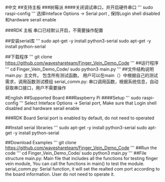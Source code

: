 #中文
##支持主板
###树莓派 
####关闭调试串口，并开启硬件串口
'''
sudo raspi-config
'''
选择Inteface Options -> Serial port , 保持Login shell disabled 和hardware serail enable

###RDK 主板
串口已经默认开启，不需要操作配置

##安装serial库
'''
sudo apt-get -y install python3-serial
sudo apt-get -y install python-serial

##下载程序
'''
git clone https://github.com/waveshareteam/Finger_Vein_Demo_Code
'''
##运行程序
'''
cd Finger_Vein_Demo_Code/
sudo python3 main.py
'''
##文件结构说明
main.py: 主文件。 包含所有测试函数。 用户可以在main（）中根据自己的测试需求，调用函数测试模组
serial_comm.py: 串口调用函数，根据系统信息，自动获取串口接口，用户不需要操作

#English
##Supported Board
###Raspberry Pi
####Setup
'''
sudo raspi-config
'''
Select Inteface Options -> Serial port, Make sure that Login shell disabled and hardware serail enable

###RDK Board
Serial port is enabled by default, do not need to operated

##Install serial libraries
'''
sudo apt-get -y install python3-serial
sudo apt-get -y install python-serial

##Download Examples
'''
git clone https://github.com/waveshareteam/Finger_Vein_Demo_Code
'''
##Run the code
'''
cd Finger_Vein_Demo_Code/
sudo python3 main.py
'''
##File structure
main.py: Main file that includes all the functions for testing finger vein module, You can call the functions in main() to test the module.
serial_comm.py: Serial function, it will set the realted com port according to the board information. User do not need to operate it.